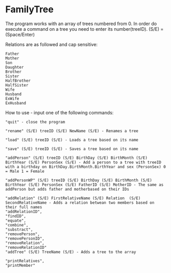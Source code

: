 # FamilyTree

The program works with an array of trees numbered from 0. In order do execute a command on a tree you need to enter its number(treeID).
(S/E) = (Space/Enter)

Relations are as followed and cap sensitive:

	Father
	Mother
	Son
	Daughter
	Brother
	Sister
	HalfBrother
	HalfSister
	Wife
	Husband
	ExWife
	ExHusband

How to use - input one of the following commands:

 	"quit" - close the program
	
	"rename" (S/E) treeID (S/E) NewName (S/E) - Renames a tree
	
	"load" (S/E) treeID (S/E) - Loads a tree based on its name
	
	"save" (S/E) treeID (S/E) - Saves a tree based on its name
	
	"addPerson" (S/E) treeID (S/E) BirthDay (S/E) BirthMonth (S/E) BirthYear (S/E) PersonSex (S/E) - Add a person to a tree with treeID with a birthday on BirthDay.BirthMonth.BirthYear and sex (PersonSex) 0 = Male 1 = Female
	
	"addPersonWP" (S/E) treeID (S/E) BirthDay (S/E) BirthMonth (S/E) BirthYear (S/E) PersonSex (S/E) FatherID (S/E) MotherID - The same as addPerson but adds father and motherbased on their IDs
	
	"addRelation" (S/E) FirstRelativeName (S/E) Relation  (S/E) SecondRelativeName - Adds a relation betwean two members based on their full names
	"addRelationID",    
	"findID",           
	"equate",           
	"combine",          
	"substract",        
	"removePerson",     
	"removePersonID",  
	"removeRelation",   
	"removeRelationID"
	"addTree" (S/E) TreeName (S/E) - Adds a tree to the array
	
	"printRelatives",  
	"printMember"
